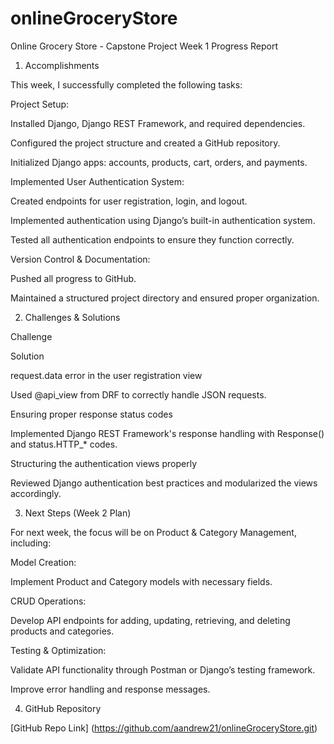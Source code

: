 # onlineGroceryStore
Online Grocery Store - Capstone Project 
Week 1 Progress Report 

1. Accomplishments 

This week, I successfully completed the following tasks: 

Project Setup: 

Installed Django, Django REST Framework, and required dependencies. 

Configured the project structure and created a GitHub repository. 

Initialized Django apps: accounts, products, cart, orders, and payments. 

Implemented User Authentication System: 

Created endpoints for user registration, login, and logout. 

Implemented authentication using Django’s built-in authentication system. 

Tested all authentication endpoints to ensure they function correctly. 

Version Control & Documentation: 

Pushed all progress to GitHub. 

Maintained a structured project directory and ensured proper organization. 

2. Challenges & Solutions 

Challenge 

Solution 

request.data error in the user registration view 

Used @api_view from DRF to correctly handle JSON requests. 

Ensuring proper response status codes 

Implemented Django REST Framework's response handling with Response() and status.HTTP_* codes. 

Structuring the authentication views properly 

Reviewed Django authentication best practices and modularized the views accordingly. 

3. Next Steps (Week 2 Plan) 

For next week, the focus will be on Product & Category Management, including: 

Model Creation: 

Implement Product and Category models with necessary fields. 

CRUD Operations: 

Develop API endpoints for adding, updating, retrieving, and deleting products and categories. 

Testing & Optimization: 

Validate API functionality through Postman or Django’s testing framework. 

Improve error handling and response messages. 

4. GitHub Repository 

[GitHub Repo Link] (https://github.com/aandrew21/onlineGroceryStore.git) 

 
